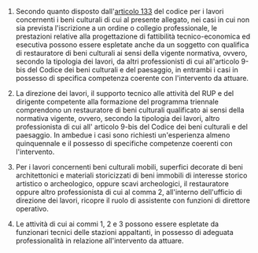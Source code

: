1. Secondo quanto disposto dall'[articolo 133](/articolo-133/2) del codice per i lavori concernenti i beni culturali di cui al presente allegato, nei casi in cui non sia prevista l'iscrizione a un ordine o collegio professionale, le prestazioni relative alla progettazione di fattibilità tecnico-economica ed esecutiva possono essere espletate anche da un soggetto con qualifica di restauratore di beni culturali ai sensi della vigente normativa, ovvero, secondo la tipologia dei lavori, da altri professionisti di cui all'articolo 9-bis del Codice dei beni culturali e del paesaggio, in entrambi i casi in possesso di specifica competenza coerente con l'intervento da attuare.

2. La direzione dei lavori, il supporto tecnico alle attività del RUP e del dirigente competente alla formazione del programma triennale comprendono un restauratore di beni culturali qualificato ai sensi della normativa vigente, ovvero, secondo la tipologia dei lavori, altro professionista di cui all' articolo 9-bis del Codice dei beni culturali e del paesaggio. In ambedue i casi sono richiesti un'esperienza almeno quinquennale e il possesso di specifiche competenze coerenti con l'intervento.

3. Per i lavori concernenti beni culturali mobili, superfici decorate di beni architettonici e materiali storicizzati di beni immobili di interesse storico artistico o archeologico, oppure scavi archeologici, il restauratore oppure altro professionista di cui al comma 2, all'interno dell'ufficio di direzione dei lavori, ricopre il ruolo di assistente con funzioni di direttore operativo.

4. Le attività di cui ai commi 1, 2 e 3 possono essere espletate da funzionari tecnici delle stazioni appaltanti, in possesso di adeguata professionalità in relazione all'intervento da attuare.